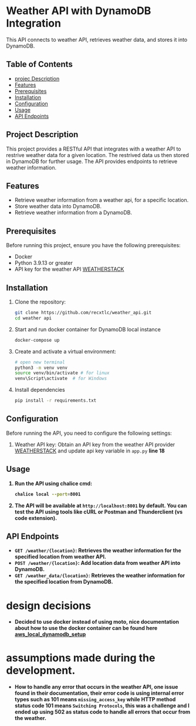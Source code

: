# Weather API with DynamoDB Integration

This API connects to weather API, retrieves weather data, and stores it into DynamoDB.

## Table of Contents

- [projec Description](#project-description)
- [Features](#features)
- [Prerequisites](#prerequisites)
- [Installation](#installation)
- [Configuration](#configuration)
- [Usage](#usage)
- [API Endpoints](#api-endpoints)

## Project Description

This project provides a RESTful API that integrates with a weather API to restrive weather data for a given location. The restrived data us then stored in DynamoDB for further usage. The API provides endpoints to retrieve weather information.

## Features

- Retrieve weather information from a weather api, for a specific location.
- Store weather data into DynamoDB.
- Retrieve weather information from a DynamoDB.

## Prerequisites

Before running this project, ensure you have the following prerequisites:

- Docker
- Python 3.9.13 or greater
- API key for the weather API [WEATHERSTACK](https://weatherstack.com)

## Installation

1. Clone the repository:

   ```bash
   git clone https://github.com/recxtlc/weather_api.git
   cd weather api
   ```

2. Start and run docker container for DynamoDB local instance
   ```bash
   docker-compose up
   ```
3. Create and activate a virtual environment:

   ```bash
   # open new terminal
   python3 -m venv venv
   source venv/bin/activate # for linux
   venv\Script\activate  # for Windows
   ```

4. Install dependencies
   ```bash
   pip install -r requirements.txt
   ```

## Configuration

Before running the API, you need to configure the following settings:

1. Weather API key: Obtain an API key from the weather API provider [WEATHERSTACK](https://weatherstack.com/documentation) and update api key variable in `app.py` <b>line 18<b/>

## Usage

1. Run the API using chalice cmd:

   ```bash
   chalice local --port=8001
   ```

2. The API will be available at `http://localhost:8001` by default. You can test the API using tools like cURL or Postman and Thunderclient (vs code extension).

## API Endpoints

- `GET /weather/{location}`: Retrieves the weather information for the specified location from weather API.
- `POST /weather/{location}`: Add location data from weather API into DynamoDB.
- `GET /weather_data/{location}`: Retrieves the weather information for the specified location from DynamoDB.

# design decisions 
- Decided to use docker instead of using moto, nice documentation about how to use the docker container can be found here [aws_local_dynamodb_setup](https://docs.aws.amazon.com/amazondynamodb/latest/developerguide/DynamoDBLocal.DownloadingAndRunning.html)
# assumptions made during the development.
- How to handle any error that occurs in the weather API, one issue found in their documentation, their error code is using internal error types such as 101 means `missing_access_key` while HTTP method status code 101 means `Switching Protocols`, this was a challenge and I ended up using 502 as status code to handle all errors that occur from the weather.
